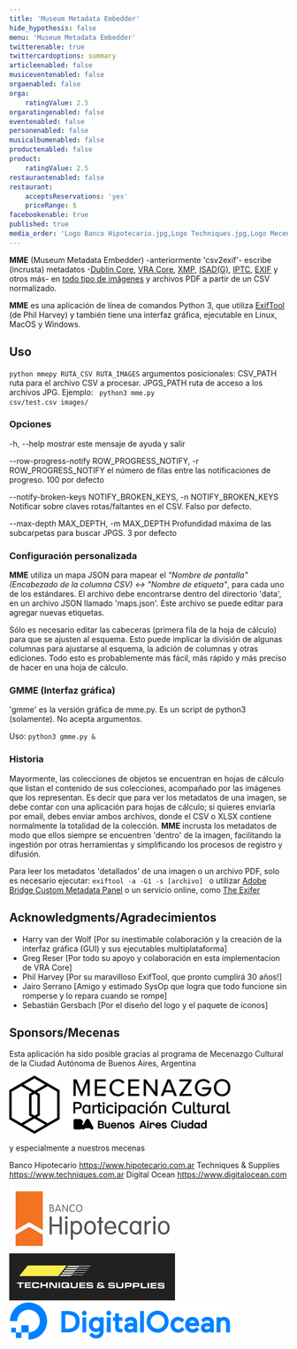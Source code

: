 ```yaml
---
title: 'Museum Metadata Embedder'
hide_hypothesis: false
menu: 'Museum Metadata Embedder'
twitterenable: true
twittercardoptions: summary
articleenabled: false
musiceventenabled: false
orgaenabled: false
orga:
    ratingValue: 2.5
orgaratingenabled: false
eventenabled: false
personenabled: false
musicalbumenabled: false
productenabled: false
product:
    ratingValue: 2.5
restaurantenabled: false
restaurant:
    acceptsReservations: 'yes'
    priceRange: $
facebookenable: true
published: true
media_order: 'Logo Banco Hipotecario.jpg,Logo Techniques.jpg,Logo Mecenazgo 2021 negro ch.png,DO_Logo_Horizontal_Blue.png'
---
```


**MME** (Museum Metadata Embedder) -anteriormente 'csv2exif'- escribe (incrusta) metadatos -[Dublin Core](https://dublincore.org/specifications/dublin-core/), [VRA Core](https://core.vraweb.org/), [XMP](https://www.adobe.com/products/xmp.html), [ISAD(G)](https://www.ica.org/sites/default/files/CBPS_2000_Guidelines_ISAD(G)_Second-edition_EN.pdf), [IPTC](https://iptc.org/standards/photo-metadata/), [EXIF](https://docs.fileformat.com/image/exif/) y otros más- en [todo tipo de imágenes](https://exiftool.org/#supported) y archivos PDF a partir de un CSV normalizado.

**MME** es una aplicación de línea de comandos Python 3, que utiliza [ExifTool](https://exiftool.org/) (de Phil Harvey) y también tiene una interfaz gráfica, ejecutable en Linux, MacOS y Windows.

## Uso
<code>python mmepy RUTA_CSV RUTA_IMAGES</code>
argumentos posicionales: CSV_PATH ruta para el archivo CSV a procesar. JPGS_PATH ruta de acceso a los archivos JPG.
Ejemplo: <code> python3 mme.py csv/test.csv images/</code>

### Opciones
-h, --help mostrar este mensaje de ayuda y salir

--row-progress-notify ROW_PROGRESS_NOTIFY, -r ROW_PROGRESS_NOTIFY
el número de filas entre las notificaciones de progreso. 100 por defecto

--notify-broken-keys NOTIFY_BROKEN_KEYS, -n NOTIFY_BROKEN_KEYS
Notificar sobre claves rotas/faltantes en el CSV. Falso por defecto.

--max-depth MAX_DEPTH, -m MAX_DEPTH
Profundidad máxima de las subcarpetas para buscar JPGS. 3 por defecto

### Configuración personalizada
**MME** utiliza un mapa JSON para mapear el _"Nombre de pantalla" (Encabezado de la columna CSV) <-> "Nombre de etiqueta"_, para cada uno de los estándares. El archivo debe encontrarse dentro del directorio 'data', en un archivo JSON llamado 'maps.json'.
Este archivo se puede editar para agregar nuevas etiquetas.

Sólo es necesario editar las cabeceras (primera fila de la hoja de cálculo) para que se ajusten al esquema. Esto puede implicar la división de algunas columnas para ajustarse al esquema, la adición de columnas y otras ediciones. Todo esto es probablemente más fácil, más rápido y más preciso de hacer en una hoja de cálculo.

### GMME (Interfaz gráfica)
'gmme' es la versión gráfica de mme.py. Es un script de python3 (solamente). No acepta argumentos.

Uso:
<code>python3 gmme.py & </code>

### Historia
Mayormente, las colecciones de objetos se encuentran en hojas de cálculo que listan el contenido de sus colecciones, acompañado por las imágenes que los representan. Es decir que para ver los metadatos de una imagen, se debe contar con una aplicación para hojas de cálculo; si quieres enviarla por email, debes enviar ambos archivos, donde el CSV o XLSX contiene normalmente la totalidad de la colección.
**MME** incrusta los metadatos de modo que ellos siempre se encuentren 'dentro' de la imagen, facilitando la ingestión por otras herramientas y simplificando los procesos de registro y difusión.

Para leer los metadatos 'detallados' de una imagen o un archivo PDF, solo es necesario ejecutar:
<code>exiftool -a -G1 -s [archivo] </code>
o utilizar [Adobe Bridge Custom Metadata Panel](https://github.com/adobe-dmeservices/custom-metadata) o un servicio online, como [The Exifer](https://www.thexifer.net/)


## Acknowledgments/Agradecimientos
* Harry van der Wolf [Por su inestimable colaboración y la creación de la interfaz gráfica (GUI) y sus ejecutables multiplataforma]
* Greg Reser [Por todo su apoyo y colaboración en esta implementacion de VRA Core]
* Phil Harvey [Por su maravilloso ExifTool, que pronto cumplirá 30 años!]
* Jairo Serrano [Amigo y estimado SysOp que logra que todo funcione sin romperse y lo repara cuando se rompe]
* Sebastián Gersbach [Por el diseño del logo y el paquete de iconos]

## Sponsors/Mecenas
Esta aplicación ha sido posible gracias al programa de Mecenazgo Cultural de la Ciudad Autónoma de Buenos Aires, Argentina

![Logo%20Mecenazgo%202021%20negro%20ch](Logo%20Mecenazgo%202021%20negro%20ch.png "Logo%20Mecenazgo%202021%20negro%20ch")

y especialmente a nuestros mecenas

Banco Hipotecario https://www.hipotecario.com.ar
Techniques & Supplies https://www.techniques.com.ar
Digital Ocean https://www.digitalocean.com

![Logo%20Banco%20Hipotecario](Logo%20Banco%20Hipotecario.jpg "Logo%20Banco%20Hipotecario")
![Logo%20Techniques](Logo%20Techniques.jpg "Logo%20Techniques")
![DO_Logo_Horizontal_Blue](DO_Logo_Horizontal_Blue.png "DO_Logo_Horizontal_Blue")